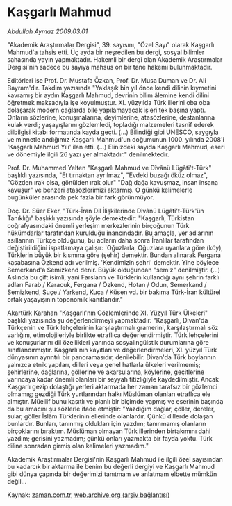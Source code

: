 # Kaşgarlı Mahmud

*Abdullah Aymaz 2009.03.01*

<tr><td class="metin" colspan="2" style="padding-top: 20px; padding-left: 5px; padding-right: 10px;">"Akademik Araştırmalar Dergisi", 39. sayısını, "Özel Sayı" olarak Kaşgarlı Mahmud'a tahsis etti. Üç ayda bir neşredilen bu dergi, sosyal bilimler sahasında yayın yapmaktadır. Hakemli bir dergi olan Akademik Araştırmalar Dergisi'nin sadece bu sayıya mahsus on bir tane hakemi bulunmaktadır.</td></tr><tr><td class="metin" colspan="2" style="padding-top: 20px; padding-left: 5px; padding-right: 10px;"><p> Editörleri ise Prof. Dr. Mustafa Özkan, Prof. Dr. Musa Duman ve Dr. Ali Bayram'dır. Takdim yazısında "Yaklaşık bin yıl önce kendi dilinin kıymetini kavramış bir aydın Kaşgarlı Mahmud, devrinin bilim âlemine kendi dilini öğretmek maksadıyla işe koyulmuştur. XI. yüzyılda Türk illerini oba oba dolaşarak modern çağlarda bile yapılamayacak işleri tek başına yaptı. Onların sözlerine, konuşmalarına, deyimlerine, atasözlerine, destanlarına kulak verdi; yaşayışlarını gözlemledi, topladığı malzemeleri tasnif ederek dilbilgisi kitabı formatında kayda geçti. (...) Bilindiği gibi UNESCO, saygıyla ve minnetle andığımız Kaşgarlı Mahmud'un doğumunun 1000. yılında 2008'i 'Kaşgarlı Mahmud Yılı' ilan etti. (...) Elinizdeki sayıda Kaşgarlı Mahmud, eseri ve dönemiyle ilgili 26 yazı yer almaktadır." denilmektedir.
<p> Prof. Dr. Muhammed Yelten "Kaşgarlı Mahmud ve Dîvânü Lügâti't-Türk" başlıklı yazısında, "Et tırnaktan ayrılmaz", "Evdeki buzağı öküz olmaz", "Gözden ırak olsa, gönülden ırak olur" "Dağ dağa kavuşmaz, insan insana kavuşur" ve benzeri atasözlerimizi aktarmış. O günkü kelimelerle bugünküler arasında pek fazla bir fark görünmüyor. 
<p> Doç. Dr. Süer Eker, "Türk-İran Dil İlişkilerinde Dîvânü Lügâti't-Türk'ün Tanıklığı" başlıklı yazısında şöyle demektedir: "Kaşgarlı, Türkistan coğrafyasındaki önemli yerleşim merkezlerinin birçoğunun Türk hükümdarlar tarafından kurulduğu inancındadır. Bu amaçla, yer adlarının asıllarının Türkçe olduğunu, bu adların daha sonra İranlılar tarafından değiştirildiğini ispatlamaya çalışır: 'Oğuzlarla, Oğuzlara uyanlara göre (köy), Türklerin büyük bir kısmına göre (şehir) demektir. Bundan alınarak Fergana kasabasına Özkend adı verilmiş. 'Kendimizin şehri' demektir. Yine böylece Semerkand'a Semizkend denir. Büyük olduğundan "semiz" denilmiştir. (...) Aslında bu çift isimli, yani Farsların ve Türklerin kullandığı aynı şehrin farklı adları Farab / Karacuk, Fergana / Özkend, Hotan / Odun, Semerkand / Semizkend, Suçe / Yarkend, Kuça / Küsen vd. bir bakıma Türk-İran kültürel ortak yaşayışının toponomik kanıtlarıdır."
<p> Akartürk Karahan "Kaşgarlı'nın Gözlemlerinde XI. Yüzyıl Türk Ülkeleri" başlıklı yazısında şu değerlendirmeyi yapmaktadır: "Kaşgarlı, Divan'da Türkçenin ve Türk lehçelerinin karşılaştırmalı gramerini, karşılaştırmalı söz varlığını, etimolojileriyle birlikte etraflıca değerlendirmiştir. Türk lehçelerini ve konuşurlarını dil özellikleri yanında sosyalingüistik durumlarına göre sınıflandırmıştır. Kaşgarlı'nın kayıtları ve değerlendirmeleri, XI. yüzyıl Türk dünyasının ayrıntılı bir panoramasıdır, denilebilir. Divan'da Türk boylarının yalnızca etnik yapıları, dilleri veya genel hatlarla ülkeleri verilmemiş; şehirlerine, dağlarına, göllerine ve akarsularına, köylerine, geçitlerine varıncaya kadar önemli olanları bir seyyah titizliğiyle kaydedilmiştir. Ancak Kaşgarlı gezip dolaştığı yerleri aktarmada her zaman tarafsız bir gözlemci olmamış; gezdiği Türk yurtlarından halkı Müslüman olanları etraflıca ele almıştır. Müellif bunu kasıtlı ve planlı bir biçimde yapmış ve eserinin başında da bu amacını şu sözlerle ifade etmiştir: "Yazdığım dağlar, çöller, dereler, sular, göller İslâm Türklerinin ellerinde olanlardır. Çünkü dillerde dolaşan bunlardır. Bunları, tanınmış oldukları için yazdım; tanınmamış olanların birçoklarını bıraktım. Müslüman olmayan Türk illerinden birtakımını dahi yazdım; gerisini yazmadım; çünkü onları yazmakta bir fayda yoktu. Türk diline sonradan girmiş olan kelimeleri yazmadım."
<p> Akademik Araştırmalar Dergisi'nin Kaşgarlı Mahmud ile ilgili özel sayısından bu kadarcık bir aktarma ile benim bu değerli dergiyi ve Kaşgarlı Mahmud gibi dünya çapında bir değerimizi tanıtmam ve anlatmam elbette mümkün değil...<br/></p></p></p></p></p></td></tr>

Kaynak: [zaman.com.tr](http://zaman.com.tr/yazar.do?yazino=820358), [web.archive.org (arşiv bağlantısı)](http://web.archive.org/web/20090307052613/http://www.zaman.com.tr:80/yazar.do?yazino=820358)

